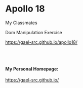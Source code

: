 # Apollo 18

My Classmates

Dom Manipulation Exercise

https://gael-src.github.io/apollo18/


</br>
</br>

#### My Personal Homepage:

https://gael-src.github.io/
